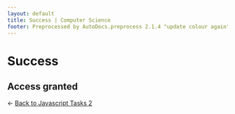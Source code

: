 ```yaml
---
layout: default
title: Success | Computer Science
footer: Preprocessed by AutoDocs.preprocess 2.1.4 "update colour again" ⓒ Starwort, 2020
---
```


# Success

## Access granted

← [Back to Javascript Tasks 2](./index.html)
